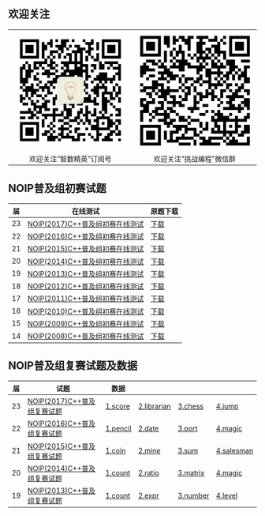 ## 欢迎关注

<table>
   <tr>
      <td align="center">
        <img src="assets/me/img/idea8.jpg" width="240px" height="240px">
      </td>
      <td align="center">
        <img src="assets/me/img/challenge.png" width="240px" height="240px">
      </td>
    </tr><tr>
      <td align="center">欢迎关注“智数精英”订阅号</td>
      <td align="center">欢迎关注“挑战编程”微信群</td>
    </tr>
</table>

## NOIP普及组初赛试题

| 届 |在线测试 |原题下载|
|---|---|---|
|23|[NOIP(2017)C++普及组初赛在线测试](junior/preliminary/page/23-C++2017-10-14.html)|[下载](junior/preliminary/text/23.NOIP2017普及组初赛C++试题和答案.pdf)|
|22|[NOIP(2016)C++普及组初赛在线测试](junior/preliminary/page/22-C++2016-10-22.html)|[下载](junior/preliminary/text/22.NOIP2016普及组初赛C++试题和答案.pdf)|
|21|[NOIP(2015)C++普及组初赛在线测试](junior/preliminary/page/21-C++2015-10-11.html)|[下载](junior/preliminary/text/21.NOIP2015普及组初赛C++试题和答案.pdf)|
|20|[NOIP(2014)C++普及组初赛在线测试](junior/preliminary/page/20-C++2014-10-12.html)|[下载](junior/preliminary/text/20.NOIP2014普及组初赛C++试题和答案.pdf)|
|19|[NOIP(2013)C++普及组初赛在线测试](junior/preliminary/page/19-C++2013-10-13.html)|[下载](junior/preliminary/text/19.NOIP2013普及组初赛C++试题和答案.pdf)|
|18|[NOIP(2012)C++普及组初赛在线测试](junior/preliminary/page/18-C++2012-10-13.html)|[下载](junior/preliminary/text/18.NOIP2012普及组初赛C++试题和答案.pdf)|
|17|[NOIP(2011)C++普及组初赛在线测试](junior/preliminary/page/17-C++2011-10-15.html)|[下载](junior/preliminary/text/17.NOIP2011普及组初赛C++试题和答案.pdf)|
|16|[NOIP(2010)C++普及组初赛在线测试](junior/preliminary/page/16-C++2010-10-22.html)|[下载](junior/preliminary/text/16.NOIP2010普及组初赛C++试题和答案.pdf)|
|15|[NOIP(2009)C++普及组初赛在线测试](junior/preliminary/page/15-C++2009-10-17.html)|[下载](junior/preliminary/text/15.NOIP2009普及组初赛C++试题和答案.pdf)|
|14|[NOIP(2008)C++普及组初赛在线测试](junior/preliminary/page/14-C++2008-10-18.html)|[下载](junior/preliminary/text/14.NOIP2008普及组初赛C++试题和答案.pdf)|

## NOIP普及组复赛试题及数据

| 届 |试题 |数据 | | | |
|---|---|---|---|---|---|
|23|[NOIP(2017)C++普及组复赛试题](junior/repecharge/2017/23.NOIP2017普及组复赛C++试题.pdf)|[1.score](junior/repecharge/2017/data/1.score.rar)|[2.librarian](junior/repecharge/2017/data/2.librarian.rar)|[3.chess](junior/repecharge/2017/data/3.chess.rar)|[4.jump](junior/repecharge/2017/data/4.jump.rar)|
|22|[NOIP(2016)C++普及组复赛试题](junior/repecharge/2016/22.NOIP2016普及组复赛C++试题.pdf)|[1.pencil](junior/repecharge/2016/data/1.pencil.rar)|[2.date](junior/repecharge/2016/data/2.date.rar)|[3.port](junior/repecharge/2016/data/3.port.rar)|[4.magic](junior/repecharge/2016/data/4.magic.rar)|
|21|[NOIP(2015)C++普及组复赛试题](junior/repecharge/2015/21.NOIP2015普及组复赛C++试题.pdf)|[1.coin](junior/repecharge/2015/data/1.coin.rar)|[2.mine](junior/repecharge/2015/data/2.mine.rar)|[3.sum](junior/repecharge/2015/data/3.sum.rar)|[4.salesman](junior/repecharge/2015/data/4.salesman.rar)|
|20|[NOIP(2014)C++普及组复赛试题](junior/repecharge/2014/20.NOIP2014普及组复赛C++试题.pdf)|[1.count](junior/repecharge/2014/data/1.count.rar)|[2.ratio](junior/repecharge/2014/data/2.ratio.rar)|[3.matrix](junior/repecharge/2014/data/3.matrix.rar)|[4.magic](junior/repecharge/2014/data/4.submatrix.rar)|
|19|[NOIP(2013)C++普及组复赛试题](junior/repecharge/2013/19.NOIP2013普及组复赛C++试题.pdf)|[1.count](junior/repecharge/2013/data/1.count.rar)|[2.expr](junior/repecharge/2013/data/2.expr.rar)|[3.number](junior/repecharge/2013/data/3.number.rar)|[4.level](junior/repecharge/2013/data/4.level.rar)|

